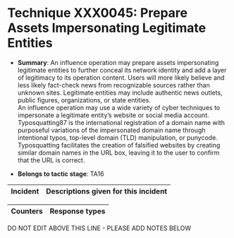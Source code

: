 # Technique XXX0045: Prepare Assets Impersonating Legitimate Entities

* **Summary**: An influence operation may prepare assets impersonating legitimate entities to further conceal its  network identity and add a layer of legitimacy to its operation content. Users will more likely  believe and less likely fact-check news from recognizable sources rather than unknown sites.  Legitimate entities may include authentic news outlets, public figures, organizations, or state  entities.  
An influence operation may use a wide variety of cyber techniques to impersonate a legitimate  entity’s website or social media account. Typosquatting87 is the international registration of a  domain name with purposeful variations of the impersonated domain name through intentional  typos, top-level domain (TLD) manipulation, or punycode. Typosquatting facilitates the creation  of falsified websites by creating similar domain names in the URL box, leaving it to the user to  confirm that the URL is correct.  

* **Belongs to tactic stage**: TA16


| Incident | Descriptions given for this incident |
| -------- | -------------------- |



| Counters | Response types |
| -------- | -------------- |


DO NOT EDIT ABOVE THIS LINE - PLEASE ADD NOTES BELOW